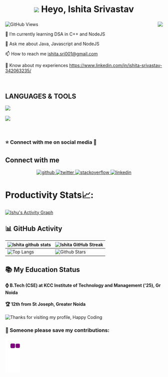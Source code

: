 <h1 align="center"><img src="https://emojis.slackmojis.com/emojis/images/1531849430/4246/blob-sunglasses.gif?1531849430" width="30"/> Heyo, Ishita Srivastav</h1>
<h3 align="center"></h3>

![GitHub Views](https://komarev.com/ghpvc/?username=Ishu-sri-001&color=0e75b6)
<img align="right" src="https://c.tenor.com/C13jJDKZYcIAAAAC/tenor.gif">

🌱 I’m currently learning DSA in C++ and NodeJS

💬 Ask me about Java, Javascript and NodeJS

📫 How to reach me ishita.sri001@gmail.com

📄 Know about my experiences https://www.linkedin.com/in/ishita-srivastav-342063235/

<br>

## LANGUAGES & TOOLS
<p align="left">
  <a href="https://skillicons.dev">
    <img src="https://skillicons.dev/icons?i=git,github,c,cpp,java,bootstrap" />
  </a>
</p>

<p align="left">
  <a href="https://skillicons.dev">
    <img src="https://skillicons.dev/icons?i=html,css,js,discord,py,vscode," />
  </a>
</p>

<br>

<h3 align="left">⭐ Connect with me on social media 📲 </h3>


## Connect with me  
<div align="center">
<a href="https://github.com/https://github.com/Ishu-sri-001" target="_blank">
<img src=https://img.shields.io/badge/github-%2324292e.svg?&style=for-the-badge&logo=github&logoColor=white alt=github style="margin-bottom: 5px;" />
</a>
<a href="https://twitter.com/https://twitter.com/its_aman_yadav" target="_blank">
<img src=https://img.shields.io/badge/twitter-%2300acee.svg?&style=for-the-badge&logo=twitter&logoColor=white alt=twitter style="margin-bottom: 5px;" />
</a>
<a href="https://stackoverflow.com/users/https://stackoverflow.com/users/17930806/mr-aman-yadav" target="_blank">
<img src=https://img.shields.io/badge/stackoverflow-%23F28032.svg?&style=for-the-badge&logo=stackoverflow&logoColor=white alt=stackoverflow style="margin-bottom: 5px;" />
</a>
<a href="https://linkedin.com/in/ https://www.linkedin.com/in/ishita-srivastav-342063235/" target="_blank">
<img src=https://img.shields.io/badge/linkedin-%231E77B5.svg?&style=for-the-badge&logo=linkedin&logoColor=white alt=linkedin style="margin-bottom: 5px;" />
</a>
</div>  
     
# Productivity Stats📈:
<a href="https://github.com/Ishu-sri-001/github-readme-activity-graph"><img alt="Ishu's Activity Graph" src="https://activity-graph.herokuapp.com/graph?username=Ishu-sri-001&bg_color=0D1117&color=5BCDEC&line=5BCDEC&point=FFFFFF&hide_border=true" /></a>


## 📊 GitHub Activity
| ![Ishita github stats](https://github-readme-stats.vercel.app/api?username=Ishu-sri-001&show_icons=true&theme=highcontrast) | ![Ishita GitHub Streak](https://github-readme-streak-stats.herokuapp.com/?user=Ishu-sri-001&theme=highcontrast)                                                                                                           |
| --------------------------------------------------------------------------------------------------------------------------------- | ----------------------------------------------------------------------------------------------------------------------------------------------------------------------------------------------------------------- |
| ![Top Langs](https://github-readme-stats.vercel.app/api/top-langs/?username=Ishu-sri-001&langs_count=8&theme=highcontrast&layout=compact) | ![Github Stars](https://github-readme-stats.vercel.app/api?username=Ishu-sri-001&show_icons=true&locale=en&count_private=true&hide_rank=true&custom_title=My%20GitHub%20Stats&disable_animations=true&theme=highcontrast) |


## 📚 My Education Status


<h4>⌚ B.Tech (CSE) at KCC Institute of Technology and Management ('25), Gr Noida </h4>
<h4>🏆 12th from St Joseph, Greater Noida </h4>


<img height="120" alt="Thanks for visiting my profile, Happy Coding" width="100%" src="https://github.com/dibyendu415/dibyendu415/blob/master/marquee.svg" />

### 🐍 Someone please save my contributions:
![snake gif](https://github.com/Ishu-sri-001/Ishu-sri-001/blob/output/github-contribution-grid-snake.gif)

